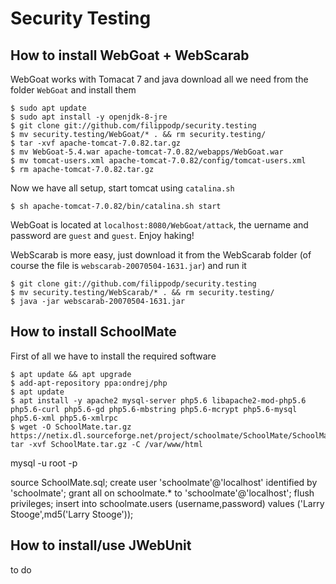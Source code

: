 # Security Testing
## How to install WebGoat + WebScarab
WebGoat works with Tomacat 7 and java download all we need from the folder `WebGoat` and install them
```
$ sudo apt update
$ sudo apt install -y openjdk-8-jre
$ git clone git://github.com/filippodp/security.testing
$ mv security.testing/WebGoat/* . && rm security.testing/
$ tar -xvf apache-tomcat-7.0.82.tar.gz
$ mv WebGoat-5.4.war apache-tomcat-7.0.82/webapps/WebGoat.war
$ mv tomcat-users.xml apache-tomcat-7.0.82/config/tomcat-users.xml
$ rm apache-tomcat-7.0.82.tar.gz
```
Now we have all setup, start tomcat using `catalina.sh`
```
$ sh apache-tomcat-7.0.82/bin/catalina.sh start
```
WebGoat is located at `localhost:8080/WebGoat/attack`, the uername and password are `guest` and `guest`. Enjoy haking!

WebScarab is more easy, just download it from the WebScarab folder (of course the file is `webscarab-20070504-1631.jar`) and run it
```
$ git clone git://github.com/filippodp/security.testing
$ mv security.testing/WebScarab/* . && rm security.testing/
$ java -jar webscarab-20070504-1631.jar
```
## How to install SchoolMate
First of all we have to install the required software
```
$ apt update && apt upgrade
$ add-apt-repository ppa:ondrej/php
$ apt update
$ apt install -y apache2 mysql-server php5.6 libapache2-mod-php5.6 php5.6-curl php5.6-gd php5.6-mbstring php5.6-mcrypt php5.6-mysql php5.6-xml php5.6-xmlrpc
$ wget -O SchoolMate.tar.gz https://netix.dl.sourceforge.net/project/schoolmate/SchoolMate/SchoolMate%20V1.5.4/SchoolMate_v1.5.4.tar.gz
tar -xvf SchoolMate.tar.gz -C /var/www/html

```





mysql -u root -p

source SchoolMate.sql;
create user 'schoolmate'@'localhost' identified by 'schoolmate';
grant all on schoolmate.* to 'schoolmate'@'localhost';
flush privileges;
insert into schoolmate.users (username,password) values ('Larry Stooge',md5('Larry Stooge'));


## How to install/use JWebUnit
to do
